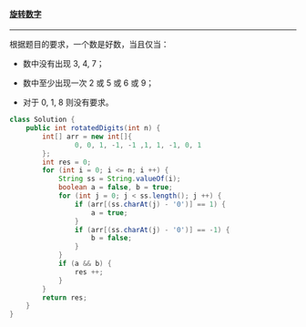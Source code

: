 #### <a href="https://leetcode.cn/problems/rotated-digits/">旋转数字</a>

--------------------

根据题目的要求，一个数是好数，当且仅当：

- 数中没有出现 3, 4, 7；


- 数中至少出现一次 2 或 5 或 6 或 9；


- 对于 0, 1, 8 则没有要求。


```java
class Solution {
    public int rotatedDigits(int n) {
        int[] arr = new int[]{
                0, 0, 1, -1, -1 ,1, 1, -1, 0, 1
        };
        int res = 0;
        for (int i = 0; i <= n; i ++) {
            String ss = String.valueOf(i);
            boolean a = false, b = true;
            for (int j = 0; j < ss.length(); j ++) {
                if (arr[(ss.charAt(j) - '0')] == 1) {
                    a = true;
                }
                if (arr[(ss.charAt(j) - '0')] == -1) {
                    b = false;
                }
            }
            if (a && b) {
                res ++;
            }
        }
        return res;
    }
}
```

